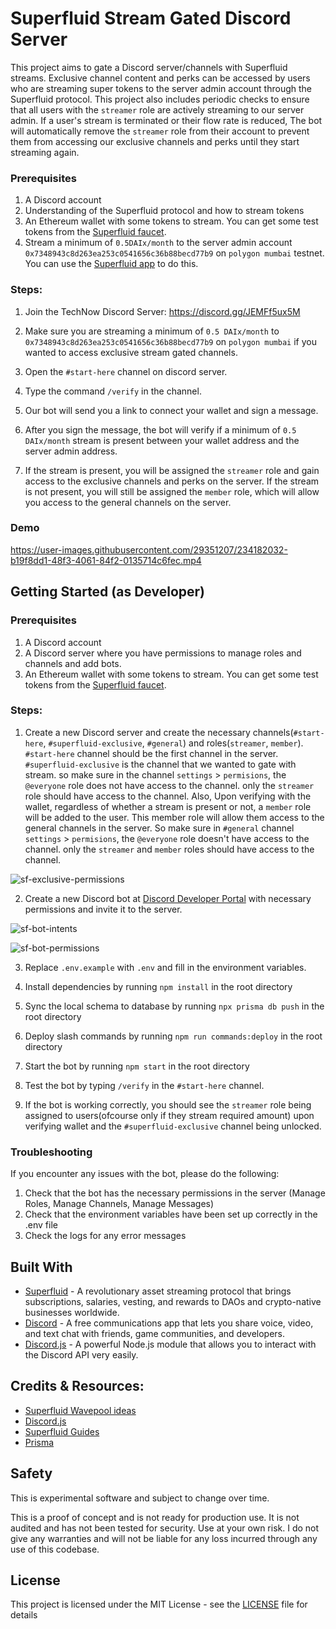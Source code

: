 # Superfluid Stream Gated Discord Server

This project aims to gate a Discord server/channels with Superfluid streams. Exclusive channel content and perks can be accessed by users who are streaming super tokens to the server admin account through the Superfluid protocol. This project also includes periodic checks to ensure that all users with the `streamer` role are actively streaming to our server admin. If a user's stream is terminated or their flow rate is reduced, The bot will automatically remove the `streamer` role from their account to prevent them from accessing our exclusive channels and perks until they start streaming again.

### Prerequisites

1. A Discord account
2. Understanding of the Superfluid protocol and how to stream tokens
3. An Ethereum wallet with some tokens to stream. You can get some test tokens from the [Superfluid faucet](https://app.superfluid.finance/).
4. Stream a minimum of `0.5DAIx/month` to the server admin account `0x7348943c8d263ea253c0541656c36b88becd77b9` on `polygon mumbai` testnet. You can use the [Superfluid app](https://app.superfluid.finance/) to do this.

### Steps:

1. Join the TechNow Discord Server: https://discord.gg/JEMFf5ux5M

2. Make sure you are streaming a minimum of `0.5 DAIx/month` to `0x7348943c8d263ea253c0541656c36b88becd77b9` on `polygon mumbai` if you wanted to access exclusive stream gated channels.

3. Open the `#⁠start-here` channel on discord server.

4. Type the command `/verify` in the channel.

5. Our bot will send you a link to connect your wallet and sign a message.

6. After you sign the message, the bot will verify if a minimum of `0.5 DAIx/month` stream is present between your wallet address and the server admin address.

7. If the stream is present, you will be assigned the `streamer` role and gain access to the exclusive channels and perks on the server. If the stream is not present, you will still be assigned the `member` role, which will allow you access to the general channels on the server.

### Demo

https://user-images.githubusercontent.com/29351207/234182032-b19f8dd1-48f3-4061-84f2-0135714c6fec.mp4

## Getting Started (as Developer)

### Prerequisites

1. A Discord account
2. A Discord server where you have permissions to manage roles and channels and add bots.
3. An Ethereum wallet with some tokens to stream. You can get some test tokens from the [Superfluid faucet](https://app.superfluid.finance/).

### Steps:

1. Create a new Discord server and create the necessary channels(`#start-here`, `#superfluid-exclusive`, `#general`) and roles(`streamer`, `member`). `#start-here` channel should be the first channel in the server. `#superfluid-exclusive` is the channel that we wanted to gate with stream. so make sure in the channel `settings` > `permisions`, the `@everyone` role does not have access to the channel. only the `streamer` role should have access to the channel. Also, Upon verifying with the wallet, regardless of whether a stream is present or not, a `member` role will be added to the user. This member role will allow them access to the general channels in the server. So make sure in `#general` channel `settings` > `permisions`, the `@everyone` role doesn't have access to the channel. only the `streamer` and `member` roles should have access to the channel.

![sf-exclusive-permissions](https://user-images.githubusercontent.com/29351207/233772777-4ca61378-8406-4a09-b9a9-35f051fb284f.png)

2. Create a new Discord bot at [Discord Developer Portal](https://discord.com/developers/applications) with necessary permissions and invite it to the server.

![sf-bot-intents](https://user-images.githubusercontent.com/29351207/233772853-9c023857-2fe8-4461-8916-d160b9cbb9fa.png)

![sf-bot-permissions](https://user-images.githubusercontent.com/29351207/233772866-b3376cdf-c27f-4e43-824e-c8a1f38af1cf.png)

3. Replace `.env.example` with `.env` and fill in the environment variables.

4. Install dependencies by running `npm install` in the root directory

5. Sync the local schema to database by running `npx prisma db push` in the root directory

6. Deploy slash commands by running `npm run commands:deploy` in the root directory

7. Start the bot by running `npm start` in the root directory

8. Test the bot by typing `/verify` in the `#start-here` channel.

9. If the bot is working correctly, you should see the `streamer` role being assigned to users(ofcourse only if they stream required amount) upon verifying wallet and the `#superfluid-exclusive` channel being unlocked.

### Troubleshooting

If you encounter any issues with the bot, please do the following:

1. Check that the bot has the necessary permissions in the server (Manage Roles, Manage Channels, Manage Messages)
2. Check that the environment variables have been set up correctly in the .env file
3. Check the logs for any error messages

## Built With

- [Superfluid](https://docs.superfluid.finance/) - A revolutionary asset streaming protocol that brings subscriptions, salaries, vesting, and rewards to DAOs and crypto-native businesses worldwide.
- [Discord](https://discord.com/) - A free communications app that lets you share voice, video, and text chat with friends, game communities, and developers.
- [Discord.js](https://discord.js.org/) - A powerful Node.js module that allows you to interact with the Discord API very easily.

## Credits & Resources:

- [Superfluid Wavepool ideas](https://superfluidhq.notion.site/Superfluid-Wave-Project-Ideas-7e8c792758004bd2ae452d1f9810cc58)
- [Discord.js](https://discordjs.guide/)
- [Superfluid Guides](https://docs.superfluid.finance/superfluid/resources/integration-guides)
- [Prisma](https://www.prisma.io/docs)

## Safety

This is experimental software and subject to change over time.

This is a proof of concept and is not ready for production use. It is not audited and has not been tested for security. Use at your own risk.
I do not give any warranties and will not be liable for any loss incurred through any use of this codebase.

## License

This project is licensed under the MIT License - see the [LICENSE](LICENSE) file for details
